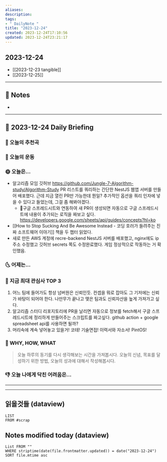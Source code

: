 ```yaml
---
aliases: 
description:
tags:
- " DailyNote "
title: "2023-12-24"
created: 2023-12-24T17:10:56
updated: 2023-12-24T23:21:17
---
```


## 2023-12-24

- [[2023-12-23 tangible]] 
- [[2023-12-25]]

---

## 📝 Notes

- 


---

## 📅 2023-12-24 Daily Briefing

### 🎵 오늘의 추천곡

### 🏃 오늘의 운동

### 🌞 오늘은...

- 알고리즘 모임 깃허브 <https://github.com/Jungle-7-Algorithm-study/Algorithm-Study> PR 리스트를 쿼리하는 간단한 NestJS 웹앱 서버를 만들어 배포했다. 근데 지금 열린 PR만 가능한데 뭔일? 추가적인 옵션을 쿼리 인자에 넣을 수 있다고 들었는데, 그걸 좀 해봐야겠다. 
	- 구글 스프레드시트와 연동하여 새 PR이 생성되면 자동으로 구글 스프레드시트에 내용이 추가되는 로직을 짜보고 싶다. <https://developers.google.com/sheets/api/guides/concepts?hl=ko>
- [[How to Stop Sucking And Be Awesome Instead - 코딩 호러가 들려주는 진짜 소프트웨어 이야기]] 책을 두 챕터 읽었다. 
- 새로 만든 AWS 계정에 recre-backend NestJS 서버를 배포했고, nginx에도 ip주소 수정했고 깃허브 secrets 쪽도 수정완료했다. 게임 정상적으로 작동하는 거 확인했음.

### 🌜 어제는...

### 🧠 지금 최대 관심사 TOP 3

1. 어느 팀에 들어가도 항상 넘버원은 신뢰인듯. 컨셉을 뭐로 잡아도 그 기저에는 신뢰가 바탕이 되어야 한다. 나만무가 끝나고 맺은 팀과도 신뢰자산을 높게 가져가고 싶다.
2. 알고리즘 스터디 리포지토리에 PR을 날리면 자동으로 정보를 fetch해서 구글 스프레드시트에 정리하게 만들어주는 스크립트를 짜고싶다. github action + google spreadsheet api를 사용하면 될까?
3. 머리속에 계속 넣어놓고 있을거! 코테! 기술면접! 이력서와 자소서! PintOS!

### 🚀 WHY, HOW, WHAT

> 오늘 하루의 동기를 다시 생각해보는 시간을 가져봅시다. 오늘의 신념, 목표를 달성하기 위한 방법, 오늘의 성과에 대해서 작성해봅시다.

### 👎 오늘 나에게 닥친 어려움은...

---

---

## 읽을것들 (dataview)

```dataview
LIST
FROM #scrap
```

## Notes modified today (dataview)

```dataview
List FROM "" 
WHERE striptime(date(file.frontmatter.updated)) = date("2023-12-24") 
SORT file.mtime asc
```
